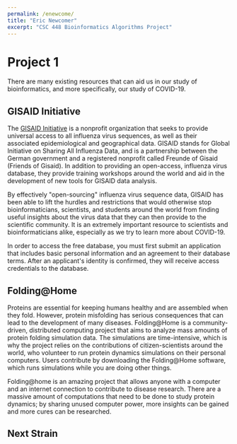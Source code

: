 ```yaml
---
permalink: /enewcome/
title: "Eric Newcomer"
excerpt: "CSC 448 Bioinformatics Algorithms Project"
---
```


# Project 1

There are many existing resources that can aid us in our study of bioinformatics, and more specifically, our study of COVID-19.

## GISAID Initiative
The [GISAID Initiative](https://www.gisaid.org/) is a nonprofit organization that seeks to provide universal access to all influenza virus sequences, as well as their associated epidemiological and geographical data. GISAID stands for Global Initiative on Sharing All Influenza Data, and is a partnership between the German government and a registered nonprofit called Freunde of Gisaid (Friends of Gisaid). In addition to providing an open-access, influenza virus database, they provide training workshops around the world and aid in the development of new tools for GISAID data analysis.

By effectively "open-sourcing" influenza virus sequence data, GISAID has been able to lift the hurdles and restrictions that would otherwise stop bioinformaticians, scientists, and students around the world from finding useful insights about the virus data that they can then provide to the scientific community. It is an extremely important resource to scientists and bioinformaticians alike, especially as we try to learn more about COVID-19.  

In order to access the free database, you must first submit an application that includes basic personal information and an agreement to their database terms. After an applicant's identity is confirmed, they will receive access credentials to the database.

## Folding@Home
Proteins are essential for keeping humans healthy and are assembled when they fold. However, protein misfolding has serious consequences that can lead to the development of many diseases. Folding@Home is a community-driven, distributed computing project that aims to analyze mass amounts of protein folding simulation data. The simulations are time-intensive, which is why the project relies on the contributions of citizen-scientists around the world, who volunteer to run protein dynamics simulations on their personal computers. Users contribute by downloading the Folding@Home software, which runs simulations while you are doing other things.

Folding@home is an amazing project that allows anyone with a computer and an internet connection to contribute to disease research. There are a massive amount of computations that need to be done to study protein dynamics; by sharing unused computer power, more insights can be gained and more cures can be researched. 

## Next Strain
